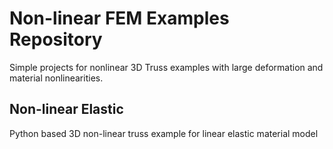 <h1>Non-linear FEM Examples Repository</h1>
<p>Simple projects for nonlinear 3D Truss examples with large deformation and material nonlinearities.</p>
<h2>Non-linear Elastic</h2>
<p>Python based 3D non-linear truss example for linear elastic material model</p>
